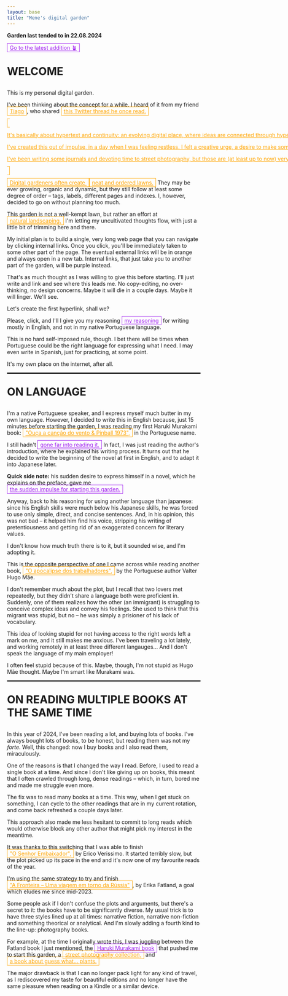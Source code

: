 ```yaml
---
layout: base
title: "Mene's digital garden"
---
```


<style>

	html {
	  scroll-behavior: smooth;
	}

	.site-header {
	  border: .5px solid black;
	}

	a.external, a.internal {
	  padding: 2px;
	  padding-left: 6px;
	  padding-right: 6px;
	  white-space: nowrap;
	}

	  a:hover {
	    opacity: .5;
	  }

	  a.external {
	    color: #ffA500;
	    border: 1px solid #ffA500; 

	  }

	   a.internal {
	    color: #A020F0;
	    border: 1px solid #A020F0; 

	  }

	h1 {
	  font-size: 28px;
	  text-transform: uppercase;
	  margin-top: 30px;
	  margin-bottom: 30px;
	}

	hr {
		border: 1px solid black;
	}

</style>


<div class="group">
	<p><b>Garden last tended to in 22.08.2024</b></p>
	<a id="scroll-link" class="internal" href="#">Go to the latest addition 🪴</a>
</div>

# Welcome

This is my personal digital garden.

I've been thinking about the concept for a while. I heard of it from my friend <a href="https://tiago.wtf" target="_blank" class="external">Tiago</a>, who shared <a class="external" target="_blank" href="https://x.com/Mappletons/status/1250532315459194880">this Twitter thread he once read.

It's basically about hypertext and continuity: an evolving digital place, where ideas are connected through hyperlinking. There are no concerns with being linear, chronological. Things are also never finished: text, layout, images, all is subject to change. This is no newsfeed. It's a garden!

I've created this out of impulse, in a day when I was feeling restless. I felt a creative urge, a desire to make something that is inherently mine, but that I can also share with others.

I've been writing some journals and devoting time to street photography, but those are (at least up to now) very personal endeavors. I still feel the urge to put stuff out there – and not something like the journalism pieces I publish for my job, but something that is, and I'm getting repetitive here, personal.

Digital gardeners often create <a class="external" href="https://maggieappleton.com/garden" target="_blank">neat and ordered lawns.</a> They may be ever growing, organic and dynamic, but they still follow at least some degree of order – tags, labels, different pages and indexes. I, however, decided to go on without planning too much. 

This garden is not a well-kempt lawn, but rather an effort at <a href='https://en.wikipedia.org/wiki/Natural_landscaping' class='external' target='_blank'>natural landscaping.</a> I'm letting my uncultivated thoughts flow, with just a little bit of trimming here and there. 

My initial plan is to build a single, very long web page that you can navigate by clicking internal links. Once you click, you'll be immediately taken to some other part of the page. The eventual external links will be in orange and always open in a new tab. Internal links, that just take you to another part of the garden, will be purple instead.

That's as much thought as I was willing to give this before starting. I'll just write and link and see where this leads me. No copy-editing, no over-thinking, no design concerns. Maybe it will die in a couple days. Maybe it will linger. We'll see. 

Let's create the first hyperlink, shall we?

Please, click, and I'll I give you my reasoning <a class="internal" href="#on-language">my reasoning</a> for writing mostly in English, and not in my native Portuguese language.

This is no hard self-imposed rule, though. I bet there will be times when Portuguese could be the right language for expressing what I need. I may even write in Spanish, just for practicing, at some point.

It's my own place on the internet, after all.

<hr>

# On Language

I'm a native Portuguese speaker, and I express myself much butter in my own language. However, I decided to write this in English because, just 15 minutes before starting the garden, I was reading my first Haruki Murakami book: <a class="external" href="https://www.goodreads.com/book/show/32853170-ou-a-a-can-o-do-vento-pinball-1973?ref=nav_sb_ss_1_9" target="_blank">"Ouça a canção do vento & Pinball 1973",</a> in the Portuguese name.

I still hadn't <a class="internal" href="#on-reading-multiple-books-at-the-same-time">gone far into reading it.</a> In fact, I was just reading the author's introduction, where he explained his writing process. It turns out that he decided to write the beginning of the novel at first in English, and to adapt it into Japanese later.

<b>Quick side note:</b> his sudden desire to express himself in a novel, which he explains on the preface, gave me <a href="#welcome" class="internal">the sudden impulse for starting this garden.</a>

Anyway, back to his reasoning for using another language than japanese: since his English skills were much below his Japanese skills, he was forced to use only simple, direct, and concise sentences. And, in his opinion, this was not bad – it helped him find his voice, stripping his writing of pretentiousness and getting rid of an exaggerated concern for literary values.

I don't know how much truth there is to it, but it sounded wise, and I'm adopting it.

This is the opposite perspective of one I came across while reading another book, <a href="https://www.goodreads.com/book/show/6425806-o-apocalipse-dos-trabalhadores" target="_blank" class="external">"O apocalipse dos trabalhadores",</a> by the Portuguese author Valter Hugo Mãe. 

I don't remember much about the plot, but I recall that two lovers met repeatedly, but they didn't share a language both were proficient in. Suddenly, one of them realizes how the other (an immigrant) is struggling to conceive complex ideas and convey his feelings. She used to think that this migrant was stupid, but no – he was simply a prisioner of his lack of vocabulary.

This idea of looking stupid for not having access to the right words left a mark on me, and it still makes me anxious. I've been traveling a lot lately, and working remotely in at least three different langauges... And I don't speak the language of my main employer!

I often feel stupid because of this. Maybe, though, I'm not stupid as Hugo Mãe thought. Maybe I'm smart like Murakami was.

<hr>

# On reading multiple books at the same time

In this year of 2024, I've been reading a lot, and buying lots of books. I've always bought lots of books, to be honest, but reading them was not my <i>forte</i>. Well, this changed: now I buy books and I also read them, miraculously.

One of the reasons is that I changed the way I read. Before, I used to read a single book at a time. And since I don't like giving up on books, this meant that I often crawled through long, dense readings – which, in turn, bored me and made me struggle even more.

The fix was to read many books at a time. This way, when I get stuck on something, I can cycle to the other readings that are in my current rotation, and come back refreshed a couple days later.

This approach also made me less hesitant to commit to long reads which would otherwise block any other author that might pick my interest in the meantime.

It was thanks to this switching that I was able to finish <a href="https://www.goodreads.com/book/show/11241833-o-senhor-embaixador" class="external" target="_blank">"O Senhor Embaixador",</a> by Erico Verissimo. It started terribly slow, but the plot picked up its pace in the end and it's now one of my favourite reads of the year.

I'm using the same strategy to try and finish <a href="https://www.goodreads.com/book/show/54303228-the-border" class="external" target="_blank">"A Fronteira – Uma viagem em torno da Rússia"</a>, by Erika Fatland, a goal which eludes me since mid-2023.

Some people ask if I don't confuse the plots and arguments, but there's a secret to it: the books have to be significantly diverse. My usual trick is to have three styles lined up at all times: narrative fiction, narrative non-fiction and something theorical or analytical. And I'm slowly adding a fourth kind to the line-up: photography books.

For example, at the time I originally wrote this, I was juggling between the Fatland book I just mentioned, the <a href="#on-language" class="internal">Haruki Murakami book</a> that pushed me to start this garden, a <a href="https://www.magnumphotos.com/theory-and-practice/magnum-streetwise-street-photography/" class="external" target="_blank">street photography collection,</a> and <a href="https://www.ubueditora.com.br/na%C3%A7%C3%A3o-das-plantas.html" class="external" target="_blank">a book about guess what... plants.</a> 

The major drawback is that I can no longer pack light for any kind of travel, as I rediscovered my taste for beautiful editions and no longer have the same pleasure when reading on a Kindle or a similar device.


<script>
    // JavaScript to find the last <h1> and set a class
    const lastH1 = document.querySelector('h1:last-of-type');
    if (lastH1) {
        lastH1.classList.add('scroll-target');
    }

    // Add an event listener to scroll to the element with the class
    document.getElementById('scroll-link').addEventListener('click', function(e) {
        e.preventDefault();
        const targetElement = document.querySelector('.scroll-target');
        if (targetElement) {
            targetElement.scrollIntoView({ behavior: 'smooth' });
        }
    });
</script>
